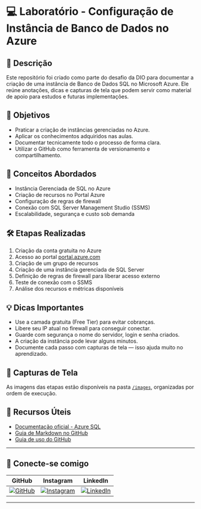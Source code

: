 # 💻 Laboratório - Configuração de Instância de Banco de Dados no Azure

## 📘 Descrição
Este repositório foi criado como parte do desafio da DIO para documentar a criação de uma instância de Banco de Dados SQL no Microsoft Azure. Ele reúne anotações, dicas e capturas de tela que podem servir como material de apoio para estudos e futuras implementações.

## 🎯 Objetivos
- Praticar a criação de instâncias gerenciadas no Azure.
- Aplicar os conhecimentos adquiridos nas aulas.
- Documentar tecnicamente todo o processo de forma clara.
- Utilizar o GitHub como ferramenta de versionamento e compartilhamento.

## 🧠 Conceitos Abordados
- Instância Gerenciada de SQL no Azure
- Criação de recursos no Portal Azure
- Configuração de regras de firewall
- Conexão com SQL Server Management Studio (SSMS)
- Escalabilidade, segurança e custo sob demanda

## 🛠️ Etapas Realizadas
1. Criação da conta gratuita no Azure
2. Acesso ao portal [portal.azure.com](https://portal.azure.com)
3. Criação de um grupo de recursos
4. Criação de uma instância gerenciada de SQL Server
5. Definição de regras de firewall para liberar acesso externo
6. Teste de conexão com o SSMS
7. Análise dos recursos e métricas disponíveis

## 💡 Dicas Importantes
- Use a camada gratuita (Free Tier) para evitar cobranças.
- Libere seu IP atual no firewall para conseguir conectar.
- Guarde com segurança o nome do servidor, login e senha criados.
- A criação da instância pode levar alguns minutos.
- Documente cada passo com capturas de tela — isso ajuda muito no aprendizado.

## 📸 Capturas de Tela
As imagens das etapas estão disponíveis na pasta [`/images`](./images), organizadas por ordem de execução.

## 🧾 Recursos Úteis
- [Documentação oficial - Azure SQL](https://learn.microsoft.com/pt-br/azure/azure-sql/)
- [Guia de Markdown no GitHub](https://guides.github.com/features/mastering-markdown/)
- [Guia de uso do GitHub](https://docs.github.com/pt)

---

## 🙌 Conecte-se comigo

| GitHub | Instagram | LinkedIn |
|--------|-----------|----------|
| [![GitHub](https://img.shields.io/badge/-GitHub-181717?style=flat&logo=github&logoColor=white)](https://github.com/Albuquerque29) | [![Instagram](https://img.shields.io/badge/-Instagram-E4405F?style=flat&logo=instagram&logoColor=white)](https://instagram.com/albuquerque29_) | [![LinkedIn](https://img.shields.io/badge/-LinkedIn-0077B5?style=flat&logo=linkedin&logoColor=white)](http://www.linkedin.com/in/albuquerque29) |
---
